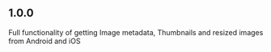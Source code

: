 ## 1.0.0

Full functionality of getting Image metadata, Thumbnails and resized images from Android and iOS
